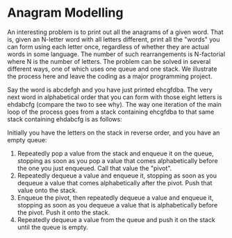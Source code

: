 # Anagram Modelling
An interesting problem is to print out all the anagrams of a given word.  That is, given an N-letter word with all letters different, print all the "words" you can form using each letter once, regardless of whether they are actual words in some language.  The number of such rearrangements is N-factorial where N is the number of letters.  The problem can be solved in several different ways, one of which uses one queue and one stack.  We illustrate the process here and leave the coding as a major programming project.

Say the word is abcdefgh and you have just printed ehcgfdba. The very next word in alphabetical order that you can form with those eight letters is ehdabcfg (compare the two to see why). The way one iteration of the main loop of the process goes from a stack 
containing ehcgfdba to that same stack containing ehdabcfg is as follows:

Initially you have the letters on the stack in reverse order, and you have an empty queue:
1.  Repeatedly pop a value from the stack and enqueue it on the queue, stopping as soon as you pop a value that comes alphabetically before the one you just enqueued.  Call that value the "pivot".
2.  Repeatedly dequeue a value and enqueue it, stopping as soon as you dequeue a value that comes alphabetically after the pivot.  Push that value onto the stack.
3.  Enqueue the pivot, then repeatedly dequeue a value and enqueue it, stopping as soon as you dequeue a value that is alphabetically before the pivot. Push it onto the stack.
4. Repeatedly dequeue a value from the queue and push it on the stack until the queue is empty.
